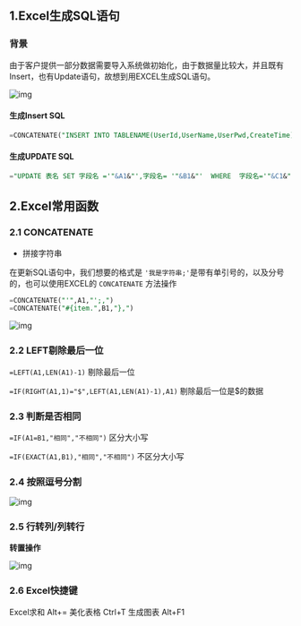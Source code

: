 ## 1.Excel生成SQL语句



### 背景

由于客户提供一部分数据需要导入系统做初始化，由于数据量比较大，并且既有Insert，也有Update语句，故想到用EXCEL生成SQL语句。

![img](https://whcoding.oss-cn-hangzhou.aliyuncs.com/img/20220530182549.png)





#### 生成Insert SQL



```sql
=CONCATENATE("INSERT INTO TABLENAME(UserId,UserName,UserPwd,CreateTime)VALUES('"&A2&"','"&B2&"','"&C2&"')")
```



#### 生成UPDATE SQL

```sql
="UPDATE 表名 SET 字段名 ='"&A1&"',字段名= '"&B1&"'  WHERE  字段名='"&C1&"'; "
```



## 2.Excel常用函数 


### 2.1 CONCATENATE

- 拼接字符串

在更新SQL语句中，我们想要的格式是 `'我是字符串;'`是带有单引号的，以及分号的，也可以使用EXCEL的 `CONCATENATE` 方法操作

```sql
=CONCATENATE("'",A1,"';,")
=CONCATENATE("#{item.",B1,"},")
```

![img](https://whcoding.oss-cn-hangzhou.aliyuncs.com/img/20220530182629.png)



### 2.2 LEFT剔除最后一位

`=LEFT(A1,LEN(A1)-1)`  剔除最后一位

`=IF(RIGHT(A1,1)="$",LEFT(A1,LEN(A1)-1),A1)` 剔除最后一位是$的数据

### 2.3 判断是否相同

`=IF(A1=B1,"相同","不相同")` 区分大小写

`=IF(EXACT(A1,B1),"相同","不相同")` 不区分大小写


### 2.4 按照逗号分割

![img](https://whcoding.oss-cn-hangzhou.aliyuncs.com/img/20220530182641.png)

### 2.5 行转列/列转行

**转置操作**

![img](https://whcoding.oss-cn-hangzhou.aliyuncs.com/img/20220530182651.png)

### 2.6 Excel快捷键
Excel求和 Alt+=
美化表格 Ctrl+T
生成图表 Alt+F1


